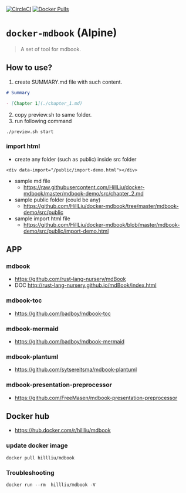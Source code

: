 [![CircleCI](https://circleci.com/gh/HillLiu/docker-mdbook/tree/main.svg?style=svg)](https://circleci.com/gh/HillLiu/docker-mdbook/tree/main)
[![Docker Pulls](https://img.shields.io/docker/pulls/hillliu/mdbook.svg)](https://hub.docker.com/r/hillliu/mdbook)

# `docker-mdbook` (Alpine)

> A set of tool for mdbook. 

## How to use?
1. create SUMMARY.md file with such content.
```markdown
# Summary

- [Chapter 1](./chapter_1.md)
```
2. copy preview.sh to same folder.
3. run following command
```
./preview.sh start
```

### import html
   * create any folder (such as public) inside src folder
```
<div data-import="/public/import-demo.html"></div>
```
   * sample md file
      * https://raw.githubusercontent.com/HillLiu/docker-mdbook/master/mdbook-demo/src/chapter_2.md
   * sample public folder (could be any)
      * https://github.com/HillLiu/docker-mdbook/tree/master/mdbook-demo/src/public
   * sample import html file
      * https://github.com/HillLiu/docker-mdbook/blob/master/mdbook-demo/src/public/import-demo.html
   

## APP
### mdbook
   * https://github.com/rust-lang-nursery/mdBook
   * DOC http://rust-lang-nursery.github.io/mdBook/index.html
### mdbook-toc
   * https://github.com/badboy/mdbook-toc
### mdbook-mermaid
   * https://github.com/badboy/mdbook-mermaid
### mdbook-plantuml
   * https://github.com/sytsereitsma/mdbook-plantuml
### mdbook-presentation-preprocessor 
   * https://github.com/FreeMasen/mdbook-presentation-preprocessor 

## Docker hub
   * https://hub.docker.com/r/hillliu/mdbook
### update docker image
```
docker pull hillliu/mdbook
```
### Troubleshooting
```
docker run --rm  hillliu/mdbook -V
```
